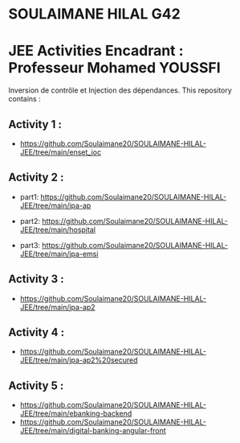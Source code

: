 # SOULAIMANE HILAL G42
#  JEE Activities Encadrant : Professeur Mohamed YOUSSFI 
               

Inversion de contrôle et Injection des dépendances. This repository contains :

## Activity 1 :

- https://github.com/Soulaimane20/SOULAIMANE-HILAL-JEE/tree/main/enset_ioc

## Activity 2 :

- part1:  https://github.com/Soulaimane20/SOULAIMANE-HILAL-JEE/tree/main/jpa-ap

- part2:  https://github.com/Soulaimane20/SOULAIMANE-HILAL-JEE/tree/main/hospital

- part3:  https://github.com/Soulaimane20/SOULAIMANE-HILAL-JEE/tree/main/jpa-emsi

## Activity 3 : 

- https://github.com/Soulaimane20/SOULAIMANE-HILAL-JEE/tree/main/jpa-ap2

## Activity 4 :

- https://github.com/Soulaimane20/SOULAIMANE-HILAL-JEE/tree/main/jpa-ap2%20secured

## Activity 5 :

- https://github.com/Soulaimane20/SOULAIMANE-HILAL-JEE/tree/main/ebanking-backend
- https://github.com/Soulaimane20/SOULAIMANE-HILAL-JEE/tree/main/digital-banking-angular-front
